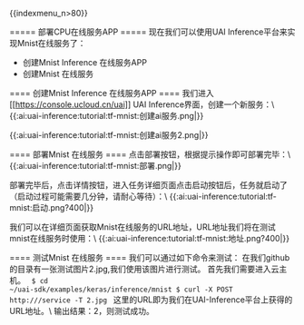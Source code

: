 {{indexmenu_n>80}}

===== 部署CPU在线服务APP =====
现在我们可以使用UAI Inference平台来实现Mnist在线服务了：
  * 创建Mnist Inference 在线服务APP
  * 创建Mnist 在线服务

==== 创建Mnist Inference 在线服务APP ====
我们进入[[https://console.ucloud.cn/uai]] UAI Inference界面，创建一个新服务：\\
{{:ai:uai-inference:tutorial:tf-mnist:创建ai服务.png|}}

{{:ai:uai-inference:tutorial:tf-mnist:创建ai服务2.png|}}


==== 部署Mnist 在线服务 ====
点击部署按钮，根据提示操作即可部署完毕：\\
{{:ai:uai-inference:tutorial:tf-mnist:部署.png|}}

部署完毕后，点击详情按钮，进入任务详细页面点击启动按钮后，任务就启动了（启动过程可能需要几分钟，请耐心等待）：\\
{{:ai:uai-inference:tutorial:tf-mnist:启动.png?400|}}

我们可以在详细页面获取Mnist在线服务的URL地址，URL地址我们将在测试mnist在线服务时使用：\\
{{:ai:uai-inference:tutorial:tf-mnist:地址.png?400|}}

==== 测试Mnist 在线服务 ====
我们可以通过如下命令来测试：
在我们github的目录有一张测试图片2.jpg,我们使用该图片进行测试。
首先我们需要进入云主机。
<code>
$ cd ~/uai-sdk/examples/keras/inference/mnist
$ curl -X POST http://<URL>/service -T 2.jpg
</code>
这里的URL即为我们在UAI-Inference平台上获得的URL地址。\\
输出结果：2，则测试成功。